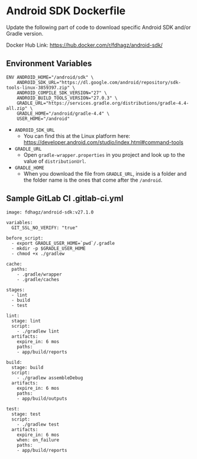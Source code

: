# Android SDK Dockerfile

Update the following part of code to download specific Android SDK and/or Gradle version.

Docker Hub Link: https://hub.docker.com/r/fdhagz/android-sdk/

## Environment Variables

```
ENV ANDROID_HOME="/android/sdk" \
    ANDROID_SDK_URL="https://dl.google.com/android/repository/sdk-tools-linux-3859397.zip" \
    ANDROID_COMPILE_SDK_VERSION="27" \
    ANDROID_BUILD_TOOLS_VERSION="27.0.3" \
    GRADLE_URL="https://services.gradle.org/distributions/gradle-4.4-all.zip" \
    GRADLE_HOME="/android/gradle-4.4" \
    USER_HOME="/android"
```

- `ANDROID_SDK_URL`
  - You can find this at the Linux platform here: https://developer.android.com/studio/index.html#command-tools
- `GRADLE_URL`
  - Open `gradle-wrapper.properties` in you project and look up to the value of `distributionUrl`.
- `GRADLE_HOME`
  - When you download the file from `GRADLE_URL`, inside is a folder and the folder name  is the ones that come after the `/android`.


## Sample GitLab CI .gitlab-ci.yml

```
image: fdhagz/android-sdk:v27.1.0

variables:
  GIT_SSL_NO_VERIFY: "true"

before_script:
  - export GRADLE_USER_HOME=`pwd`/.gradle
  - mkdir -p $GRADLE_USER_HOME
  - chmod +x ./gradlew

cache:
  paths:
    - .gradle/wrapper
    - .gradle/caches

stages:
  - lint
  - build
  - test

lint:
  stage: lint
  script:
    - ./gradlew lint
  artifacts:
    expire_in: 6 mos
    paths:
    - app/build/reports

build:
  stage: build
  script:
    - ./gradlew assembleDebug
  artifacts:
    expire_in: 6 mos
    paths:
    - app/build/outputs

test:
  stage: test
  script:
    - ./gradlew test
  artifacts:
    expire_in: 6 mos
    when: on_failure
    paths:
    - app/build/reports
```
